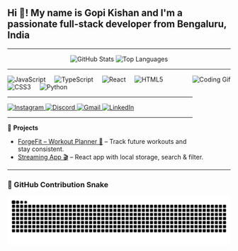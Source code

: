 <h2 align="left">Hi 👋! My name is Gopi Kishan and I'm a passionate full-stack developer from Bengaluru, India</h2>

---

<div align="center">
  <img src="https://github-readme-stats.vercel.app/api?username=gkbishnoi07&hide_title=false&hide_rank=false&show_icons=true&include_all_commits=true&count_private=true&disable_animations=false&theme=dracula&locale=en&hide_border=false" height="150" alt="GitHub Stats" />
  <img src="https://github-readme-stats.vercel.app/api/top-langs?username=gkbishnoi07&locale=en&hide_title=false&layout=compact&card_width=320&langs_count=5&theme=dracula&hide_border=false" height="150" alt="Top Languages" />
</div>

---

<img align="right" height="150" src="https://i.imgflip.com/65efzo.gif" alt="Coding Gif" />

<div align="left">
  <img src="https://cdn.jsdelivr.net/gh/devicons/devicon/icons/javascript/javascript-original.svg" height="30" alt="JavaScript" />
  <img width="12" />
  <img src="https://cdn.jsdelivr.net/gh/devicons/devicon/icons/typescript/typescript-original.svg" height="30" alt="TypeScript" />
  <img width="12" />
  <img src="https://cdn.jsdelivr.net/gh/devicons/devicon/icons/react/react-original.svg" height="30" alt="React" />
  <img width="12" />
  <img src="https://cdn.jsdelivr.net/gh/devicons/devicon/icons/html5/html5-original.svg" height="30" alt="HTML5" />
  <img width="12" />
  <img src="https://cdn.jsdelivr.net/gh/devicons/devicon/icons/css3/css3-original.svg" height="30" alt="CSS3" />
  <img width="12" />
  <img src="https://cdn.jsdelivr.net/gh/devicons/devicon/icons/python/python-original.svg" height="30" alt="Python" />
  </div>

---

<div align="left">
  <a href="https://www.instagram.com/_gk.bishnoi07" target="_blank" rel="noopener noreferrer">
    <img src="https://img.shields.io/static/v1?message=Instagram&logo=instagram&label=&color=E4405F&logoColor=white&labelColor=&style=for-the-badge" height="35" alt="Instagram" />
  </a>
  <a href="https://discord.com/users/854303340531679292" target="_blank" rel="noopener noreferrer">
    <img src="https://img.shields.io/static/v1?message=Discord&logo=discord&label=&color=7289DA&logoColor=white&labelColor=&style=for-the-badge" height="35" alt="Discord" />
  </a>
  <a href="mailto:gkishan1kyt@gmail.com" target="_blank" rel="noopener noreferrer">
    <img src="https://img.shields.io/static/v1?message=Gmail&logo=gmail&label=&color=D14836&logoColor=white&labelColor=&style=for-the-badge" height="35" alt="Gmail" />
  </a>
  <a href="https://www.linkedin.com/in/gkbishnoi07/" target="_blank" rel="noopener noreferrer">
    <img src="https://img.shields.io/static/v1?message=LinkedIn&logo=linkedin&label=&color=0077B5&logoColor=white&labelColor=&style=for-the-badge" height="35" alt="LinkedIn" />
  </a>
</div>


---

🚀 **Projects**
- [ForgeFit – Workout Planner 💪](https://github.com/gkbishnoi07/ForgeFit) – Track future workouts and stay consistent.
- [Streaming App 🎬](https://github.com/gkbishnoi07/streaming-app) – React app with local storage, search & filter.

---

### 🐍 GitHub Contribution Snake

<picture>
  <source media="(prefers-color-scheme: dark)" srcset="https://raw.githubusercontent.com/gkbishnoi07/gkbishnoi07/output/github-snake-dark.svg" />
  <source media="(prefers-color-scheme: light)" srcset="https://raw.githubusercontent.com/gkbishnoi07/gkbishnoi07/output/github-snake.svg" />
  <img alt="GitHub Contribution Snake" src="https://raw.githubusercontent.com/gkbishnoi07/gkbishnoi07/output/github-snake.svg" />
</picture>
